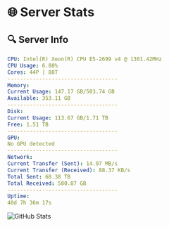 # 🌐 Server Stats
## 🔍 Server Info
```yaml
CPU: Intel(R) Xeon(R) CPU E5-2699 v4 @ 1301.42MHz
CPU Usage: 6.80%
Cores: 44P | 88T
-----------------------------------
Memory:
Current Usage: 147.17 GB/503.74 GB
Available: 353.11 GB
-----------------------------------
Disk:
Current Usage: 113.67 GB/1.71 TB
Free: 1.51 TB
-----------------------------------
GPU:
No GPU detected
-----------------------------------
Network:
Current Transfer (Sent): 14.97 MB/s
Current Transfer (Received): 88.37 KB/s
Total Sent: 68.38 TB
Total Received: 580.87 GB
-----------------------------------
Uptime:
40d 7h 36m 17s
```
![GitHub Stats](https://img.shields.io/badge/Updated-2025-04-17_04:59:06-blue)